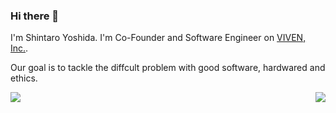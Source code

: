 ### Hi there 👋
I'm Shintaro Yoshida. I'm Co-Founder and Software Engineer on [VIVEN, Inc.](https://www.viven.inc). 

Our goal is to tackle the diffcult problem with good software, hardwared and ethics.

<a href="https://github.com/sht47/sht47">
  <img align="left" src="https://github-readme-stats.vercel.app/api?username=sht47&count_private=true&icon_color=89b9c2" />
</a>
<a href="https://github.com/sht47/sht47">
  <img align="right" src="https://github-readme-stats.vercel.app/api/top-langs/?username=sht47&langs_count=8&count_private=true" />
</a>
